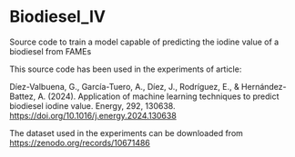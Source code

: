 # Biodiesel_IV
Source code to train a model capable of predicting the iodine value of a biodiesel from FAMEs


This source code has been used in the experiments of article:

Díez-Valbuena, G., García-Tuero, A., Díez, J., Rodríguez, E., & Hernández-Battez, A. (2024). Application of machine learning techniques to predict biodiesel iodine value. Energy, 292, 130638.
https://doi.org/10.1016/j.energy.2024.130638


The dataset used in the experiments can be downloaded from https://zenodo.org/records/10671486
